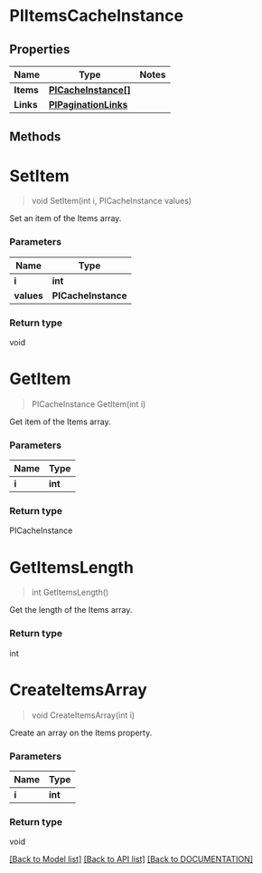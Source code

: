 # PIItemsCacheInstance

## Properties
Name | Type | Notes
------------ | ------------- | -------------
**Items** | **[**PICacheInstance[]**](../Model/PICacheInstance.md)**
**Links** | **[**PIPaginationLinks**](../Model/PIPaginationLinks.md)**

## Methods

# **SetItem**
> void SetItem(int i, PICacheInstance values)

Set an item of the Items array.

### Parameters

Name | Type
------------- | -------------
 **i** | **int**
 **values** | **PICacheInstance**

### Return type

void


# **GetItem**
> PICacheInstance GetItem(int i)

Get item of the Items array.

### Parameters

Name | Type
------------- | -------------
 **i** | **int**

### Return type

PICacheInstance


# **GetItemsLength**
> int GetItemsLength()

Get the length of the Items array.


### Return type

int


# **CreateItemsArray**
> void CreateItemsArray(int i)

Create an array on the Items property.

### Parameters

Name | Type
------------- | -------------
 **i** | **int**

### Return type

void

[[Back to Model list]](../../DOCUMENTATION.md#documentation-for-models) [[Back to API list]](../../DOCUMENTATION.md#documentation-for-api-endpoints) [[Back to DOCUMENTATION]](../../DOCUMENTATION.md)
